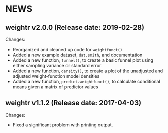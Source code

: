 NEWS
================

weightr v2.0.0 (Release date: 2019-02-28)
-----------------------------------------

Changes:

-   Reorganized and cleaned up code for `weightfunct()`
-   Added a new example dataset, `dat.smith`, and documentation
-   Added a new function, `funnel()`, to create a basic funnel plot using either sampling variance or standard error
-   Added a new function, `density()`, to create a plot of the unadjusted and adjusted weight-function model densities
-   Added a new function, `predict.weightfunct()`, to calculate conditional means given a matrix of predictor values

weightr v1.1.2 (Release date: 2017-04-03)
-----------------------------------------

Changes:

-   Fixed a significant problem with printing output.
